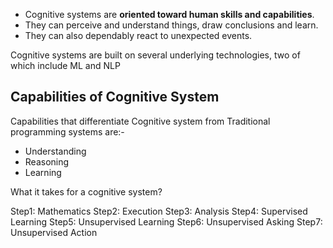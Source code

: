 - Cognitive systems are **oriented toward human skills and capabilities**.
- They can perceive and understand things, draw conclusions and learn. 
- They can also dependably react to unexpected events.

Cognitive systems are built on several underlying technologies, two of which include ML and NLP

## Capabilities of Cognitive System

Capabilities that differentiate Cognitive system from Traditional programming systems are:- 
-  Understanding 
-  Reasoning
-  Learning

What it takes for a cognitive system?

Step1: Mathematics
Step2: Execution
Step3: Analysis
Step4: Supervised Learning
Step5: Unsupervised Learning
Step6: Unsupervised Asking
Step7: Unsupervised Action


